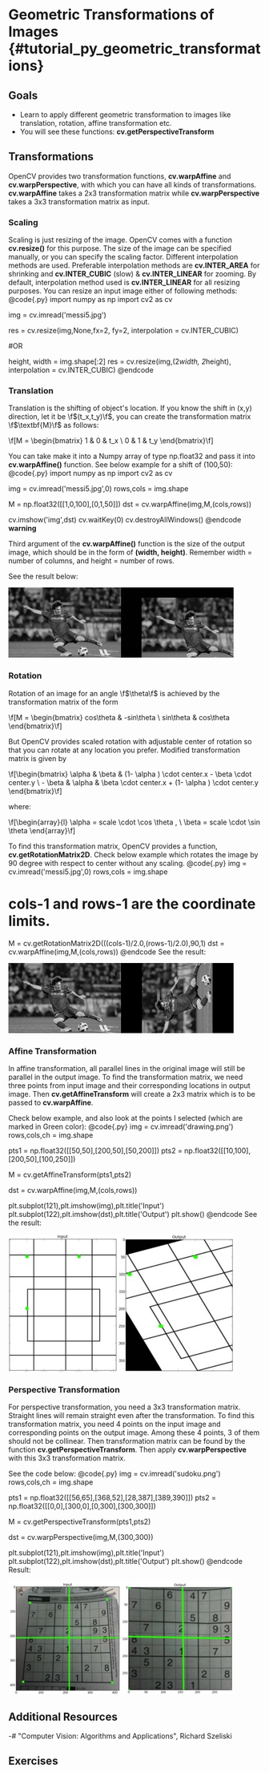 Geometric Transformations of Images {#tutorial_py_geometric_transformations}
===================================

Goals
-----

-   Learn to apply different geometric transformation to images like translation, rotation, affine
    transformation etc.
-   You will see these functions: **cv.getPerspectiveTransform**

Transformations
---------------

OpenCV provides two transformation functions, **cv.warpAffine** and **cv.warpPerspective**, with
which you can have all kinds of transformations. **cv.warpAffine** takes a 2x3 transformation
matrix while **cv.warpPerspective** takes a 3x3 transformation matrix as input.

### Scaling

Scaling is just resizing of the image. OpenCV comes with a function **cv.resize()** for this
purpose. The size of the image can be specified manually, or you can specify the scaling factor.
Different interpolation methods are used. Preferable interpolation methods are **cv.INTER_AREA**
for shrinking and **cv.INTER_CUBIC** (slow) & **cv.INTER_LINEAR** for zooming. By default,
interpolation method used is **cv.INTER_LINEAR** for all resizing purposes. You can resize an
input image either of following methods:
@code{.py}
import numpy as np
import cv2 as cv

img = cv.imread('messi5.jpg')

res = cv.resize(img,None,fx=2, fy=2, interpolation = cv.INTER_CUBIC)

#OR

height, width = img.shape[:2]
res = cv.resize(img,(2*width, 2*height), interpolation = cv.INTER_CUBIC)
@endcode
### Translation

Translation is the shifting of object's location. If you know the shift in (x,y) direction, let it
be \f$(t_x,t_y)\f$, you can create the transformation matrix \f$\textbf{M}\f$ as follows:

\f[M = \begin{bmatrix} 1 & 0 & t_x \\ 0 & 1 & t_y  \end{bmatrix}\f]

You can take make it into a Numpy array of type np.float32 and pass it into **cv.warpAffine()**
function. See below example for a shift of (100,50):
@code{.py}
import numpy as np
import cv2 as cv

img = cv.imread('messi5.jpg',0)
rows,cols = img.shape

M = np.float32([[1,0,100],[0,1,50]])
dst = cv.warpAffine(img,M,(cols,rows))

cv.imshow('img',dst)
cv.waitKey(0)
cv.destroyAllWindows()
@endcode
**warning**

Third argument of the **cv.warpAffine()** function is the size of the output image, which should
be in the form of **(width, height)**. Remember width = number of columns, and height = number of
rows.

See the result below:

![image](images/translation.jpg)

### Rotation

Rotation of an image for an angle \f$\theta\f$ is achieved by the transformation matrix of the form

\f[M = \begin{bmatrix} cos\theta & -sin\theta \\ sin\theta & cos\theta   \end{bmatrix}\f]

But OpenCV provides scaled rotation with adjustable center of rotation so that you can rotate at any
location you prefer. Modified transformation matrix is given by

\f[\begin{bmatrix} \alpha &  \beta & (1- \alpha )  \cdot center.x -  \beta \cdot center.y \\ - \beta &  \alpha &  \beta \cdot center.x + (1- \alpha )  \cdot center.y \end{bmatrix}\f]

where:

\f[\begin{array}{l} \alpha =  scale \cdot \cos \theta , \\ \beta =  scale \cdot \sin \theta \end{array}\f]

To find this transformation matrix, OpenCV provides a function, **cv.getRotationMatrix2D**. Check
below example which rotates the image by 90 degree with respect to center without any scaling.
@code{.py}
img = cv.imread('messi5.jpg',0)
rows,cols = img.shape

# cols-1 and rows-1 are the coordinate limits.
M = cv.getRotationMatrix2D(((cols-1)/2.0,(rows-1)/2.0),90,1)
dst = cv.warpAffine(img,M,(cols,rows))
@endcode
See the result:

![image](images/rotation.jpg)

### Affine Transformation

In affine transformation, all parallel lines in the original image will still be parallel in the
output image. To find the transformation matrix, we need three points from input image and their
corresponding locations in output image. Then **cv.getAffineTransform** will create a 2x3 matrix
which is to be passed to **cv.warpAffine**.

Check below example, and also look at the points I selected (which are marked in Green color):
@code{.py}
img = cv.imread('drawing.png')
rows,cols,ch = img.shape

pts1 = np.float32([[50,50],[200,50],[50,200]])
pts2 = np.float32([[10,100],[200,50],[100,250]])

M = cv.getAffineTransform(pts1,pts2)

dst = cv.warpAffine(img,M,(cols,rows))

plt.subplot(121),plt.imshow(img),plt.title('Input')
plt.subplot(122),plt.imshow(dst),plt.title('Output')
plt.show()
@endcode
See the result:

![image](images/affine.jpg)

### Perspective Transformation

For perspective transformation, you need a 3x3 transformation matrix. Straight lines will remain
straight even after the transformation. To find this transformation matrix, you need 4 points on the
input image and corresponding points on the output image. Among these 4 points, 3 of them should not
be collinear. Then transformation matrix can be found by the function
**cv.getPerspectiveTransform**. Then apply **cv.warpPerspective** with this 3x3 transformation
matrix.

See the code below:
@code{.py}
img = cv.imread('sudoku.png')
rows,cols,ch = img.shape

pts1 = np.float32([[56,65],[368,52],[28,387],[389,390]])
pts2 = np.float32([[0,0],[300,0],[0,300],[300,300]])

M = cv.getPerspectiveTransform(pts1,pts2)

dst = cv.warpPerspective(img,M,(300,300))

plt.subplot(121),plt.imshow(img),plt.title('Input')
plt.subplot(122),plt.imshow(dst),plt.title('Output')
plt.show()
@endcode
Result:

![image](images/perspective.jpg)

Additional Resources
--------------------

-#  "Computer Vision: Algorithms and Applications", Richard Szeliski

Exercises
---------
